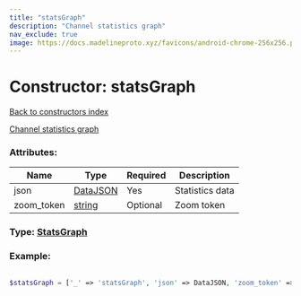 ```yaml
---
title: "statsGraph"
description: "Channel statistics graph"
nav_exclude: true
image: https://docs.madelineproto.xyz/favicons/android-chrome-256x256.png
---
```

# Constructor: statsGraph  
[Back to constructors index](/API_docs/constructors/index.html)



[Channel statistics graph](https://core.telegram.org/api/stats)

### Attributes:

| Name     |    Type       | Required | Description |
|----------|---------------|----------|-------------|
|json|[DataJSON](/API_docs/types/DataJSON.html) | Yes|Statistics data|
|zoom\_token|[string](/API_docs/types/string.html) | Optional|Zoom token|



### Type: [StatsGraph](/API_docs/types/StatsGraph.html)


### Example:

```php

$statsGraph = ['_' => 'statsGraph', 'json' => DataJSON, 'zoom_token' => 'string'];
```  
